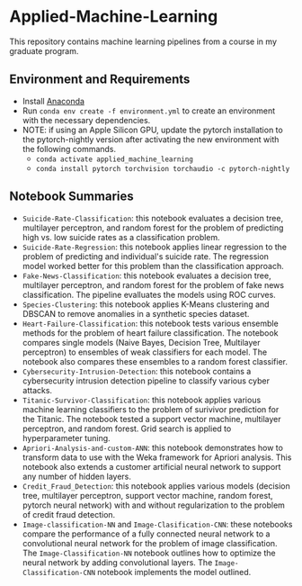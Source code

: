 # Applied-Machine-Learning
This repository contains machine learning pipelines from a course in my graduate program.

## Environment and Requirements

- Install [Anaconda](https://www.anaconda.com/download)
- Run `conda env create -f environment.yml` to create an environment with the necessary dependencies.
- NOTE: if using an Apple Silicon GPU, update the pytorch installation to the pytorch-nightly version after activating the new environment with the following commands.
    - `conda activate applied_machine_learning`
    - `conda install pytorch torchvision torchaudio -c pytorch-nightly`

## Notebook Summaries

- `Suicide-Rate-Classification`: this notebook evaluates a decision tree, multilayer perceptron, and random forest for the problem of predicting high vs. low suicide rates as a classification problem.
- `Suicide-Rate-Regression`: this notebook applies linear regression to the problem of predicting and individual's suicide rate. The regression model worked better for this problem than the classification approach. 
- `Fake-News-Classification`: this notebook evaluates a decision tree, multilayer perceptron, and random forest for the problem of fake news classification. The pipeline evalluates the models using ROC curves.
- `Species-Clustering`: this notebook applies K-Means clustering and DBSCAN to remove anomalies in a synthetic species dataset.
- `Heart-Failure-Classification`: this notebook tests various ensemble methods for the problem of heart failure classification. The notebook compares single models (Naive Bayes, Decision Tree, Multilayer perceptron) to ensembles of weak classifiers for each model. The notebook also compares these ensembles to a random forest classifier.
- `Cybersecurity-Intrusion-Detection`: this notebook contains a cybersecurity intrusion detection pipeline to classify various cyber attacks.
- `Titanic-Survivor-Classification`: this notebook applies various machine learning classifiers to the problem of surivivor prediction for the Titanic. The notebook tested a support vector machine, multilayer perceptron, and random forest. Grid search is applied to hyperparameter tuning.
- `Apriori-Analysis-and-custom-ANN`: this notebook demonstrates how to transform data to use with the Weka framework for Apriori analysis. This notebook also extends a customer artificial neural network to support any number of hidden layers.
- `Credit_Fraud_Detection`: this notebook applies various models (decision tree, multilayer perceptron, support vector machine, random forest, pytorch neural network) with and without regularization to the problem of credit fraud detection.
- `Image-classification-NN` and `Image-Clasification-CNN`: these notebooks compare the performance of a fully connected neural network to a convolutional neural network for the problem of image classification. The `Image-Classification-NN` notebook outlines how to optimize the neural network by adding convolutional layers. The `Image-Classification-CNN` notebook implements the model outlined. 
